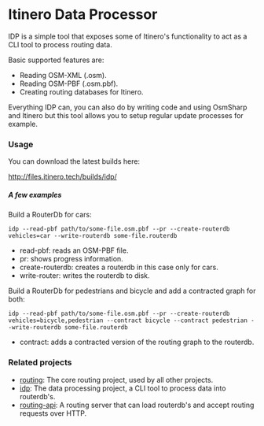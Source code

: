 Itinero Data Processor
======================

IDP is a simple tool that exposes some of Itinero's functionality to act as a CLI tool to process routing data.

Basic supported features are:

- Reading OSM-XML (.osm).
- Reading OSM-PBF (.osm.pbf).
- Creating routing databases for Itinero.

Everything IDP can, you can also do by writing code and using OsmSharp and Itinero but this tool allows you to setup regular update processes for example.

### Usage

You can download the latest builds here:

http://files.itinero.tech/builds/idp/

##### A few examples

Build a RouterDb for cars:

`idp --read-pbf path/to/some-file.osm.pbf --pr --create-routerdb vehicles=car --write-routerdb some-file.routerdb`

- read-pbf: reads an OSM-PBF file.
- pr: shows progress information.
- create-routerdb: creates a routerdb in this case only for cars.
- write-router: writes the routerdb to disk.

Build a RouterDb for pedestrians and bicycle and add a contracted graph for both:

`idp --read-pbf path/to/some-file.osm.pbf --pr --create-routerdb vehicles=bicycle,pedestrian --contract bicycle --contract pedestrian --write-routerdb some-file.routerdb`

- contract: adds a contracted version of the routing graph to the routerdb.

### Related projects

- [routing](https://github.com/itinero/routing): The core routing project, used by all other projects.
- [idp](https://github.com/itinero/idp): The data processing project, a CLI tool to process data into routerdb's.
- [routing-api](https://github.com/itinero/routing-api): A routing server that can load routerdb's and accept routing requests over HTTP.
